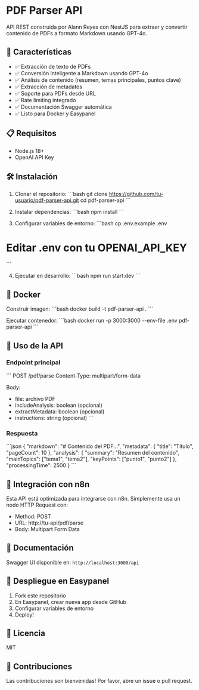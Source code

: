 # PDF Parser API

API REST construida por Alann Reyes con NestJS para extraer y convertir contenido de PDFs a formato Markdown usando GPT-4o.

## 🚀 Características

- ✅ Extracción de texto de PDFs
- ✅ Conversión inteligente a Markdown usando GPT-4o
- ✅ Análisis de contenido (resumen, temas principales, puntos clave)
- ✅ Extracción de metadatos
- ✅ Soporte para PDFs desde URL
- ✅ Rate limiting integrado
- ✅ Documentación Swagger automática
- ✅ Listo para Docker y Easypanel

## 📋 Requisitos

- Node.js 18+
- OpenAI API Key

## 🛠️ Instalación

1. Clonar el repositorio:
\`\`\`bash
git clone https://github.com/tu-usuario/pdf-parser-api.git
cd pdf-parser-api
\`\`\`

2. Instalar dependencias:
\`\`\`bash
npm install
\`\`\`

3. Configurar variables de entorno:
\`\`\`bash
cp .env.example .env
# Editar .env con tu OPENAI_API_KEY
\`\`\`

4. Ejecutar en desarrollo:
\`\`\`bash
npm run start:dev
\`\`\`

## 🐳 Docker

Construir imagen:
\`\`\`bash
docker build -t pdf-parser-api .
\`\`\`

Ejecutar contenedor:
\`\`\`bash
docker run -p 3000:3000 --env-file .env pdf-parser-api
\`\`\`

## 📖 Uso de la API

### Endpoint principal
\`\`\`
POST /pdf/parse
Content-Type: multipart/form-data

Body:
- file: archivo PDF
- includeAnalysis: boolean (opcional)
- extractMetadata: boolean (opcional)
- instructions: string (opcional)
\`\`\`

### Respuesta
\`\`\`json
{
  "markdown": "# Contenido del PDF...",
  "metadata": {
    "title": "Título",
    "pageCount": 10
  },
  "analysis": {
    "summary": "Resumen del contenido",
    "mainTopics": ["tema1", "tema2"],
    "keyPoints": ["punto1", "punto2"]
  },
  "processingTime": 2500
}
\`\`\`

## 🔗 Integración con n8n

Esta API está optimizada para integrarse con n8n. Simplemente usa un nodo HTTP Request con:
- Method: POST
- URL: http://tu-api/pdf/parse
- Body: Multipart Form Data

## 📝 Documentación

Swagger UI disponible en: `http://localhost:3000/api`

## 🚀 Despliegue en Easypanel

1. Fork este repositorio
2. En Easypanel, crear nueva app desde GitHub
3. Configurar variables de entorno
4. Deploy!

## 📄 Licencia

MIT

## 👥 Contribuciones

Las contribuciones son bienvenidas! Por favor, abre un issue o pull request.
